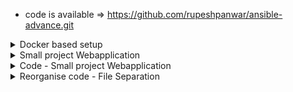 - code is available =>  https://github.com/rupeshpanwar/ansible-advance.git

<details>
<summary>Docker based setup</summary>
<br>

  <img width="561" alt="image" src="https://user-images.githubusercontent.com/75510135/163583431-808fa032-fe9c-4a90-a643-fd7383785850.png">

  - install ansible on ubuntu
  ```
    $ sudo apt update
    $ sudo apt install software-properties-common
    $ sudo add-apt-repository --yes --update ppa:ansible/ansible
    $ sudo apt install ansible
  ```
  - create ssh enabled docker image => dockerfile
  ```
  FROM ubuntu:18.04
  RUN apt-get update && apt-get install -y openssh-server
  RUN mkdir /var/run/sshd
  RUN echo 'root:Passw0rd' | chpasswd
  RUN sed -i 's/PermitRootLogin prohibit-password/PermitRootLogin yes/' /etc/ssh/sshd_config
  RUN sed 's@session\s*required\s*pam_loginuid.so@session optional pam_loginuid.so@g' -i /etc/pam.d/sshd
  ENV NOTVISIBLE "in users profile"
  RUN echo "export VISIBLE=now" >> /etc/profile
  EXPOSE 22
  CMD ["/usr/sbin/sshd", "-D"]
  ```
  - build the image
  ```
  674  docker build -t ubuntu-with-ssh .
  675  docker login
  676  docker images
  677  docker push rupeshpanwar/ubuntu-with-ssh
  681  docker image tag ubuntu-with-ssh rupeshpanwar/ubuntu-with-ssh:v1
  684  docker push rupeshpanwar/ubuntu-with-ssh:v1
  ```
  
  - run 2 times to create 2 target containers 
  
    > docker run --name db_and_web_server3 -it -d rupeshpanwar/ubuntu-with-ssh:v1
  docker run -d mmumshad/ubuntu-ssh-enabled
  
  - fetch ipaddress of each container
  
   > docker inspect 7f | grep IPAddress
  
  - create inventory file
  ```
    cat > inventory.txt
db_and_web_server1 ansible_host=172.17.0.3 ansible_ssh_pass=Passw0rd ansible_ssh_common_args='-o StrictHostKeyChecking=no'
db_and_webserver2 ansible_host=172.17.0.4 ansible_ssh_pass=Passw0rd ansible_ssh_common_args='-o StrictHostKeyChecking=no'
  ```
  - test
  ```
    ansible target1 -m ping -i inventory.txt
    target1 | SUCCESS => {
        "ansible_facts": {
            "discovered_interpreter_python": "/usr/bin/python3"
        },
        "changed": false,
        "ping": "pong"
    }
  ```
</details>

<details>
<summary>Small project Webapplication</summary>
<br>

  <img width="971" alt="image" src="https://user-images.githubusercontent.com/75510135/163585058-775caabc-9538-42ed-953d-d68f628b45b0.png">

  - manual deployment https://github.com/rupeshpanwar/simple-webapp
</details>


<details>
<summary>Code - Small project Webapplication</summary>
<br>
  
  ```
  db_and_webserver1 ansible_host=172.17.0.2 ansible_ssh_pass=Passw0rd ansible_ssh_common_args='-o StrictHostKeyChecking=no'
  db_and_webserver2 ansible_host=172.17.0.3 ansible_ssh_pass=Passw0rd ansible_ssh_common_args='-o StrictHostKeyChecking=no'
  db_and_webserver3 ansible_host=172.17.0.4 ansible_ssh_pass=Passw0rd ansible_ssh_common_args='-o StrictHostKeyChecking=no'
  ```
  
  ```
  ---
- name: Simple Web Application
  hosts: db_and_webserver1,db_and_webserver2
  tasks:
   - name: ping
     ping:
  ```
  
  ```
  ansible-playbook playbook.yml -i inventory.txt

PLAY [Simple Web Application] ***********************************************************

TASK [Gathering Facts] ******************************************************************
ok: [db_and_webserver2]
ok: [db_and_webserver1]

TASK [ping] *****************************************************************************
ok: [db_and_webserver2]
ok: [db_and_webserver1]

PLAY RECAP ******************************************************************************
db_and_webserver1          : ok=2    changed=0    unreachable=0    failed=0    skipped=0    rescued=0    ignored=0
db_and_webserver2          : ok=2    changed=0    unreachable=0    failed=0    skipped=0
  ```
</details>

<details>
<summary>Reorganise code - File Separation</summary>
<br>
 
  
  - host_vars => create same name yml file as host entry as mentioned  in playbook.yml => hosts: then move them to their respective yml file
  <img width="850" alt="image" src="https://user-images.githubusercontent.com/75510135/163663008-b11a6b20-c555-4dcf-97d1-b8bec8b71288.png">

  <img width="809" alt="image" src="https://user-images.githubusercontent.com/75510135/163662944-ff0d354a-0c8a-4d2b-8522-6dd6e903f37c.png">
  <img width="889" alt="image" src="https://user-images.githubusercontent.com/75510135/163662956-065b4acc-ff2c-4def-a58f-4a1004dd11b4.png">
  
  - group_vars => alternatively , create a Group in Inventory file
  <img width="961" alt="image" src="https://user-images.githubusercontent.com/75510135/163663093-1c05644d-6769-44df-b06a-173f5eaebd5b.png">
 - then create group_vars and create yml file with same name as of group name then move the variable there
  <img width="995" alt="image" src="https://user-images.githubusercontent.com/75510135/163663147-a4718da4-0557-409d-b73e-fa045f53eaf1.png">
 - Now, Create Tasks dir , move DB related code to deploy_db.yml and Web related code to deploy_web.yml
  <img width="1134" alt="image" src="https://user-images.githubusercontent.com/75510135/163663291-02cf98ef-0b69-4298-b7ff-58386cbb2bdd.png">

  <img width="983" alt="image" src="https://user-images.githubusercontent.com/75510135/163663309-b0677525-b0a1-4239-b97f-67591874a5a4.png">
 - import db & web playbook to main playbook.yml
 <img width="872" alt="image" src="https://user-images.githubusercontent.com/75510135/163663790-c45b3914-ba68-4fd8-a012-d4b507968c40.png">
</details>


